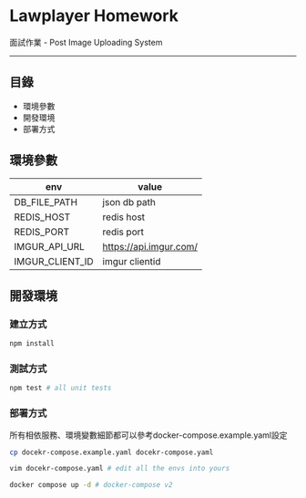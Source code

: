 # Lawplayer Homework

面試作業 - Post Image Uploading System

---

## 目錄

- 環境參數
- 開發環境
- 部署方式

## 環境參數

| env             | value                  |
| --------------- | ---------------------- |
| DB_FILE_PATH    | json db path           |
| REDIS_HOST      | redis host             |
| REDIS_PORT      | redis port             |
| IMGUR_API_URL   | https://api.imgur.com/ |
| IMGUR_CLIENT_ID | imgur clientid         |

## 開發環境

### 建立方式

```bash
npm install
```

### 測試方式

```bash
npm test # all unit tests
```

### 部署方式

所有相依服務、環境變數細節都可以參考docker-compose.example.yaml設定

```bash
cp docekr-compose.example.yaml docekr-compose.yaml

vim docekr-compose.yaml # edit all the envs into yours

docker compose up -d # docker-compose v2
```
